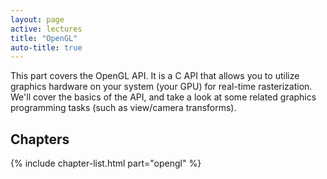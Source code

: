 ```yaml
---
layout: page
active: lectures
title: "OpenGL"
auto-title: true
---
```


This part covers the OpenGL API.
It is a C API that allows you to utilize graphics hardware on your system (your GPU) for real-time rasterization.
We'll cover the basics of the API, and take a look at some related graphics programming tasks (such as view/camera transforms).

## Chapters

{% include chapter-list.html part="opengl" %}

